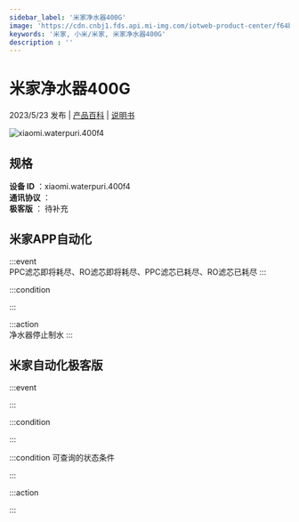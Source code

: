 ```yaml
---
sidebar_label: '米家净水器400G'
image: 'https://cdn.cnbj1.fds.api.mi-img.com/iotweb-product-center/f64bcb6fa42529167644007e6e076ba8_1680598225477.png?GalaxyAccessKeyId=AKVGLQWBOVIRQ3XLEW&Expires=9223372036854775807&Signature=ndc/LjS8JdQJUFaRyTEwkM3wRcw='
keywords: '米家, 小米/米家, 米家净水器400G'
description : ''
---
```

# 米家净水器400G

2023/5/23 发布 | [产品百科](https://home.mi.com/webapp/content/baike/product/index.html?model=xiaomi.waterpuri.400f4/) | [说明书](https://home.mi.com/views/introduction.html?model=xiaomi.waterpuri.400f4&region=cn)

![xiaomi.waterpuri.400f4](https://cdn.cnbj1.fds.api.mi-img.com/iotweb-product-center/f64bcb6fa42529167644007e6e076ba8_1680598225477.png?GalaxyAccessKeyId=AKVGLQWBOVIRQ3XLEW&Expires=9223372036854775807&Signature=ndc/LjS8JdQJUFaRyTEwkM3wRcw=)

## 规格  
> 
**设备 ID** ：xiaomi.waterpuri.400f4  
**通讯协议** ：  
**极客版**  ： 待补充 


## 米家APP自动化  

:::event  
PPC滤芯即将耗尽、RO滤芯即将耗尽、PPC滤芯已耗尽、RO滤芯已耗尽
:::

:::condition  

:::

:::action   
净水器停止制水
:::

## 米家自动化极客版  

:::event  

:::

:::condition  

:::

:::condition 可查询的状态条件  

:::

:::action  

:::

        
